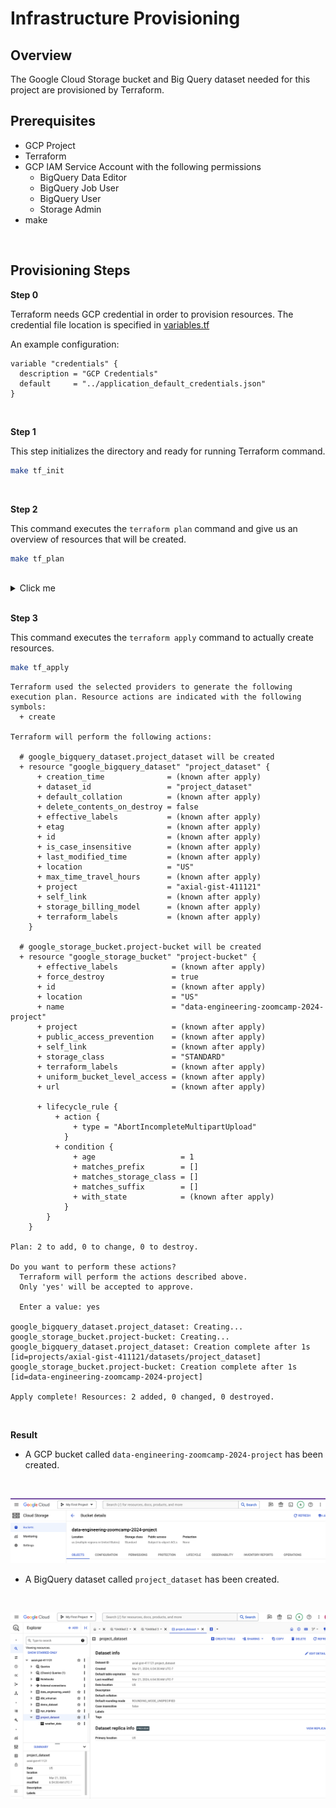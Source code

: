 # Infrastructure Provisioning

## Overview

The Google Cloud Storage bucket and Big Query dataset needed for this project are provisioned by Terraform.

## Prerequisites

- GCP Project
- Terraform
- GCP IAM Service Account with the following permissions
    - BigQuery Data Editor
    - BigQuery Job User
    - BigQuery User
    - Storage Admin
- make


<br>

## Provisioning Steps

**Step 0**

Terraform needs GCP credential in order to provision resources. The credential file location is specified in [variables.tf](../terraform/variables.tf)


An example configuration:

```
variable "credentials" {
  description = "GCP Credentials"
  default     = "../application_default_credentials.json"
}
```


<br>

**Step 1**

This step initializes the directory and ready for running Terraform command.


```bash
make tf_init
```


<br>

**Step 2**


This command executes the `terraform plan` command and give us an overview of resources that will be created.


```bash
make tf_plan
```

<br>

<details>
  <summary>Click me</summary>


```text
Terraform used the selected providers to generate the following execution plan. Resource actions are indicated with the following symbols:
  + create

Terraform will perform the following actions:

  # google_bigquery_dataset.project_dataset will be created
  + resource "google_bigquery_dataset" "project_dataset" {
      + creation_time              = (known after apply)
      + dataset_id                 = "project_dataset"
      + default_collation          = (known after apply)
      + delete_contents_on_destroy = false
      + effective_labels           = (known after apply)
      + etag                       = (known after apply)
      + id                         = (known after apply)
      + is_case_insensitive        = (known after apply)
      + last_modified_time         = (known after apply)
      + location                   = "US"
      + max_time_travel_hours      = (known after apply)
      + project                    = "axial-gist-411121"
      + self_link                  = (known after apply)
      + storage_billing_model      = (known after apply)
      + terraform_labels           = (known after apply)
    }

  # google_storage_bucket.project-bucket will be created
  + resource "google_storage_bucket" "project-bucket" {
      + effective_labels            = (known after apply)
      + force_destroy               = true
      + id                          = (known after apply)
      + location                    = "US"
      + name                        = "data-engineering-zoomcamp-2024-project"
      + project                     = (known after apply)
      + public_access_prevention    = (known after apply)
      + self_link                   = (known after apply)
      + storage_class               = "STANDARD"
      + terraform_labels            = (known after apply)
      + uniform_bucket_level_access = (known after apply)
      + url                         = (known after apply)

      + lifecycle_rule {
          + action {
              + type = "AbortIncompleteMultipartUpload"
            }
          + condition {
              + age                   = 1
              + matches_prefix        = []
              + matches_storage_class = []
              + matches_suffix        = []
              + with_state            = (known after apply)
            }
        }
    }

Plan: 2 to add, 0 to change, 0 to destroy.

```

</details>


<br>

**Step 3**

This command executes the `terraform apply` command to actually create resources.


```bash
make tf_apply
```



<!-- <details>
  <summary>Click me</summary> -->

```text
Terraform used the selected providers to generate the following execution plan. Resource actions are indicated with the following symbols:
  + create

Terraform will perform the following actions:

  # google_bigquery_dataset.project_dataset will be created
  + resource "google_bigquery_dataset" "project_dataset" {
      + creation_time              = (known after apply)
      + dataset_id                 = "project_dataset"
      + default_collation          = (known after apply)
      + delete_contents_on_destroy = false
      + effective_labels           = (known after apply)
      + etag                       = (known after apply)
      + id                         = (known after apply)
      + is_case_insensitive        = (known after apply)
      + last_modified_time         = (known after apply)
      + location                   = "US"
      + max_time_travel_hours      = (known after apply)
      + project                    = "axial-gist-411121"
      + self_link                  = (known after apply)
      + storage_billing_model      = (known after apply)
      + terraform_labels           = (known after apply)
    }

  # google_storage_bucket.project-bucket will be created
  + resource "google_storage_bucket" "project-bucket" {
      + effective_labels            = (known after apply)
      + force_destroy               = true
      + id                          = (known after apply)
      + location                    = "US"
      + name                        = "data-engineering-zoomcamp-2024-project"
      + project                     = (known after apply)
      + public_access_prevention    = (known after apply)
      + self_link                   = (known after apply)
      + storage_class               = "STANDARD"
      + terraform_labels            = (known after apply)
      + uniform_bucket_level_access = (known after apply)
      + url                         = (known after apply)

      + lifecycle_rule {
          + action {
              + type = "AbortIncompleteMultipartUpload"
            }
          + condition {
              + age                   = 1
              + matches_prefix        = []
              + matches_storage_class = []
              + matches_suffix        = []
              + with_state            = (known after apply)
            }
        }
    }

Plan: 2 to add, 0 to change, 0 to destroy.

Do you want to perform these actions?
  Terraform will perform the actions described above.
  Only 'yes' will be accepted to approve.

  Enter a value: yes

google_bigquery_dataset.project_dataset: Creating...
google_storage_bucket.project-bucket: Creating...
google_bigquery_dataset.project_dataset: Creation complete after 1s [id=projects/axial-gist-411121/datasets/project_dataset]
google_storage_bucket.project-bucket: Creation complete after 1s [id=data-engineering-zoomcamp-2024-project]

Apply complete! Resources: 2 added, 0 changed, 0 destroyed.

```

<!-- </details> -->

<br>

**Result**

- A GCP bucket called `data-engineering-zoomcamp-2024-project` has been created.

<br>

![cloud storage bucket](./cloud_storage.png)


- A BigQuery dataset called `project_dataset` has been created.

<br>

![big query dataset](./big_query.png)

<br>



<br>

